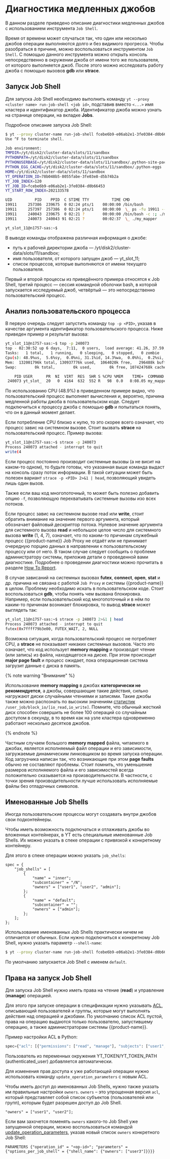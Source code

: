 # Диагностика медленных джобов

В данном разделе приведено описание диагностики медленных джобов с использованием инструмента `Job Shell`.

Время от времени может случаться так, что один или несколько джобов операции выполняются долго и без видимого прогресса. Чтобы разобраться в причине, можно воспользоваться инструментом `Job Shell`. С помощью данного инструмента можно открыть консоль непосредственно в окружении джоба от имени того же пользователя, от которого выполняется джоб. После этого можно исследовать работу джоба с помощью вызовов **gdb** или **strace**.

## Запуск Job Shell

Для запуска Job Shell необходимо выполнить команду `yt --proxy <cluster name> run-job-shell <job id>`, подставив вместо `<...>` имя кластера и идентификатор джоба. Идентификатор джоба можно узнать на странице операции, на вкладке **Jobs**.

Подробное описание запуска Job Shell:

```bash
$ yt --proxy cluster-name run-job-shell fcebe6b9-e06ab2e1-3fe0384-d0b66453
Use ^F to terminate shell.

Job environment:
TMPDIR=/yt/disk2/cluster-data/slots/11/sandbox
PYTHONPATH=/yt/disk2/cluster-data/slots/11/sandbox
PYTHONUSERBASE=/yt/disk2/cluster-data/slots/11/sandbox/.python-site-packages
PYTHON_EGG_CACHE=/yt/disk2/cluster-data/slots/11/sandbox/.python-eggs
HOME=/yt/disk2/cluster-data/slots/11/sandbox
YT_OPERATION_ID=78b048b5-8055fabe-3fe03e8-d5b74b2a
YT_JOB_INDEX=120
YT_JOB_ID=fcebe6b9-e06ab2e1-3fe0384-d0b66453
YT_START_ROW_INDEX=202133578

UID          PID    PPID  C STIME TTY          TIME CMD
19911     257386  239675  0 02:24 pts/1    00:00:00 /bin/bash
19911     257397  257386  0 02:24 pts/1    00:00:00  \_ ps -fu 19911 --forest
19911     240043  239675  0 02:21 ?        00:00:00 /bin/bash -c :; ./my_mapper
19911     240073  240043 91 02:21 ?        00:02:37  \_ ./my_mapper

yt_slot_11@n1757-sas:~$
```

В выводе команды отображена различная информация о джобе:

- путь к рабочей директории джоба — /yt/disk2/cluster-data/slots/11/sandbox;
- имя пользователя, от которого запущен джоб — yt_slot_11;
- список процессов, которые выполняются от имени текущего пользователя.

Первый и второй процессы из приведённого примера относятся к Job Shell, третий процесс — сессия командной оболочки bash, в которой запускается исследуемый джоб, четвёртый — это непосредственно пользовательский процесс.

## Анализ пользовательского процесса

В первую очередь следует запустить команду `top -p <PID>`, указав в качестве аргумента идентификатор пользовательского процесса. Ниже приведен пример и результат вызова:

```bash
yt_slot_11@n1757-sas:~$ top -p 240073
top - 02:30:52 up 6 days,  7:11,  0 users,  load average: 41.26, 37.59, 39.23
Tasks:   1 total,   1 running,   0 sleeping,   0 stopped,   0 zombie
Cpu(s): 48.9%us,  5.6%sy,  0.0%ni, 31.1%id, 14.3%wa,  0.0%hi,  0.2%si,  0.0%st
Mem:  132001796k total, 130937776k used,  1064020k free,   296488k buffers
Swap:        0k total,        0k used,        0k free, 107424768k cached

    PID USER      PR  NI  VIRT  RES  SHR S %CPU %MEM    TIME+  COMMAND
 240073 yt_slot_  20   0  4164  632  552 R   98  0.0   8:08.05 my_mapper
```

По использованию CPU (48.9%) в приведенном примере видно, что пользовательский процесс выполняет вычисления и, вероятно, причина медленной работы джоба в пользовательском коде. Следует подключиться к процессу джоба с помощью **gdb** и попытаться понять, что он в данный момент делает.

Если потребление CPU близко к нулю, то это скорее всего означает, что процесс завис на системном вызове. Стоит вызвать **strace** на пользовательский процесс.
Пример вызова:

```bash
yt_slot_11@n1757-sas:~$ strace -p 240073
Process 240073 attached - interrupt to quit
write(4
```

Если процесс постоянно производит системные вызовы (а не висит на каком-то одном), то будьте готовы, что указанная выше команда выдаст на консоль сразу поток информации. В такой ситуации может быть полезен вариант ``strace -p <PID> 2>&1 | head``, позволяющий увидеть лишь один вызов.

Также если ваш код многопоточный, то может быть полезно добавить опцию ``-f``, позволяющую перехватывать системные вызовы изо всех потоков.

Если процесс завис на системном вызове read или **write**, стоит обратить внимание на значение первого аргумента, который обозначает файловый дескриптор потока. Нулевое значение аргумента для системного вызова **read** и небольшое целое число для системного вызова **write** (1, 4, 7), означает, что по каким-то причинам служебный процесс {{product-name}} Job Proxy не отдаёт или не принимает очередную порцию данных в направлении к пользовательскому процессу или от него. В таком случае следует сообщить о проблеме администратору системы, приложив детали о проведенной вами диагностике. Подробнее о проведении диагностики можно прочитать в разделе [How To Report](../../../user-guide/problems/howtoreport.md).

В случае зависаний на системных вызовах **futex**, **connect**, **open**, **stat** и др. причина не связана с работой  `Job Proxy` и системы {{product-name}} в целом. Проблему необходимо искать в пользовательском коде. Стоит воспользоваться **gdb**, чтобы понять чем вызвана блокировка. Например, если пользовательский код многопоточный и в нём по каким-то причинам возникает блокировка, то вывод **strace** может выглядеть так:

```bash
yt_slot_11@n1757-sas:~$ strace -p 240073 2>&1 | head
Process 240073 attached - interrupt to quit
futex(0x7ffff79b3e00, FUTEX_WAIT, 2, NULL
```

Возможна ситуация, когда пользовательский процесс не потребляет CPU, а **strace** не показывает никаких системных вызовов. Часто это означает, что код использует **memory mapping** и производит чтение (или запись) из файла, находящегося на диске. При этом происходит **major page fault** и процесс ожидает, пока операционная система загрузит данные с диска в память.

{% note warning "Внимание" %}

Использование **memory mapping** в джобах **категорически не рекомендуется**, а джобы, совершающие такие действия, сильно нагружают диски случайными чтениями и записями. Такие джобы также можно распознать по высоким значениям [статистик](../../../user-guide/problems/jobstatistics.md) `/user_job/block_io/[io_read,io_write]`. Помните, что обычный жесткий диск способен совершить не более 100 операций со случайным доступом в секунду, в то время как на узле кластера одновременно работают несколько десятков джобов.

{% endnote %}

Частным случаем большого **memory mapped** файла, читаемого в джобах, является исполняемый файл операции и его зависимости, загружаемые динамическим линковщиком во время запуска операции. Код загрузчика написан так, что возникающие при этом **page faults** обычно не составляют проблемы. Стоит помнить, что уменьшение размеров исполняемого файла и его зависимостей всегда положительно сказывается на производительности. В частности, с точки зрения производительности лучше использовать исполняемые файлы без отладочных символов.

## Именованные Job Shells

Иногда пользовательские процессы могут создавать внутри джобов свои подконтейнеры.

Чтобы иметь возможность подключаться и отлаживать джобы во вложенных контейнерах, в YT есть специальные именованные Job Shells. Их можно указать в спеке операции с привязкой к конкретному контейнеру. 

Для этого в спеке операции можно указать `job_shells`:

```yson
spec = {
    "job_shells" = [
        {
            "name" = "inner";
            "subcontainer" = "/N";
            "owners" = ["user1", "user2", "admin"];
        };
        {
            "name" = "default";
            "subcontainer" = "";
            "owners" = ["admin"];
        };
    ];
};
```

Использование именованных Job Shells практически ничем не отличается от обычных. Если нужно подключиться к конкретному Job Shell, нужно указать параметр `--shell-name`:

```bash
$ yt --proxy cluster-name run-job-shell fcebe6b9-e06ab2e1-3fe0384-d0b66453 --shell-name N
```

По умолчанию запускается Job Shell с именем `default`.

## Права на запуск Job Shell

Для запуска Job Shell нужно иметь права на чтение (**read**) и управление (**manage**) операцией.

Для этого при запуске операции в спецификации нужно указывать [ACL](../../../user-guide/storage/access-control.md), описывающий пользователей и группы, которые могут выполнять действия над операцией и джобами.
По умолчанию список ACL пустой, права на операцию выдаются только пользователю, запустившему операцию, а также администраторам системы {{product-name}}.

Пример настройки ACL в Python:
```python
spec={"acl": [{"permissions": ["read", "manage"], "subjects": ["user1", "user2"], "action": "allow"}]}
```
Пользователь из переменных окружения YT_TOKEN/YT_TOKEN_PATH (authenticated_user) добавляется автоматически.

Для изменения прав доступа к уже работающей операции нужно использовать команду `update_operation_parameters` с новым ACL.

Чтобы иметь доступ до именованных Job Shells, нужно также указать им правильные настройки `owners`. `owners` – это упрощенная версия `acl`, который представляет собой список субъектов (пользователей или групп), которым будет разрешен доступ до Job Shell.

```yson
"owners" = ["user1", "user2"];
```

Если вам захочется поменять `owners` какого-то Job Shell уже запущенной операции, можно воспользоваться командой [update_operation_parameters](../../api/commands.md#update_operation_parameters--update_operation_parameters), указав новый список `owners` конкретного Job Shell:

```yson
PARAMETERS {"operation_id" = "<op-id>"; "parameters" = {"options_per_job_shell" = {"shell_name": {"owners": ["user3"]}}}}
```
